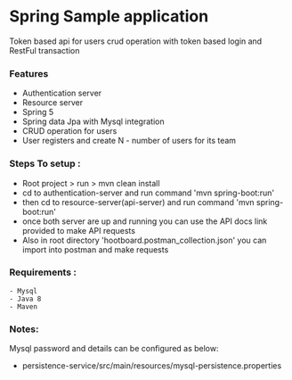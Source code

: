 # Spring Sample application

Token based api for users crud operation with token based login and RestFul transaction

### Features
  - Authentication server
  - Resource server
  - Spring 5
  - Spring data Jpa with Mysql integration
  - CRUD operation for users 
  - User registers and create N - number of users for its team



### Steps To setup :

  - Root project > run > mvn clean install 
  - cd to authentication-server and run command 'mvn spring-boot:run'
  - then cd to resource-server(api-server) and run command 'mvn spring-boot:run'
  - once both server are up and running you can use the API docs link provided to make API requests
  - Also in root directory 'hootboard.postman_collection.json' you can import into postman and make requests
  
### Requirements :
    - Mysql 
    - Java 8
    - Maven
### Notes:
Mysql password and details can be configured as below:
- persistence-service/src/main/resources/mysql-persistence.properties

